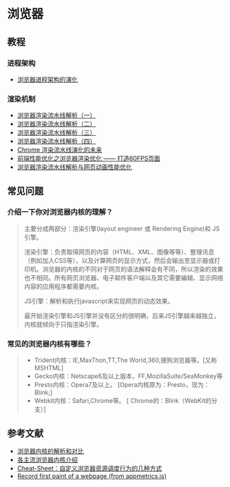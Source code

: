 # 浏览器

## 教程

### 进程架构

- [浏览器进程架构的演化](https://zhuanlan.zhihu.com/p/96957235)

### 渲染机制

- [浏览器渲染流水线解析（一）](https://yq.aliyun.com/articles/304648)
- [浏览器渲染流水线解析（二）](https://yq.aliyun.com/articles/304650)
- [浏览器渲染流水线解析（三）](https://yq.aliyun.com/articles/304651)
- [浏览器渲染流水线解析（四）](https://yq.aliyun.com/articles/304652)
- [Chrome 渲染流水线演化的未来](https://juejin.im/post/5aa7671d518825558a064880)
- [前端性能优化之浏览器渲染优化 —— 打造60FPS页面](https://github.com/fi3ework/Blog/issues/9)
- [浏览器渲染流水线解析与网页动画性能优化](https://yq.aliyun.com/articles/304655?spm=5176.100244.teamhomeleft.1.ZfAxFL)

## 常见问题

### 介绍一下你对浏览器内核的理解？

> 主要分成两部分：渲染引擎(layout engineer 或 Rendering Engine)和 JS 引擎。
>
> 渲染引擎：负责取得网页的内容（HTML、XML、图像等等）、整理讯息（例如加入CSS等），以及计算网页的显示方式，然后会输出至显示器或打印机。浏览器的内核的不同对于网页的语法解释会有不同，所以渲染的效果也不相同。所有网页浏览器、电子邮件客户端以及其它需要编辑、显示网络内容的应用程序都需要内核。
>
> JS引擎：解析和执行javascript来实现网页的动态效果。
>
> 最开始渲染引擎和JS引擎并没有区分的很明确，后来JS引擎越来越独立，内核就倾向于只指渲染引擎。

### 常见的浏览器内核有哪些？

> - Trident内核：IE,MaxThon,TT,The World,360,搜狗浏览器等。[又称MSHTML]
> - Gecko内核：Netscape6及以上版本，FF,MozillaSuite/SeaMonkey等
> - Presto内核：Opera7及以上。      [Opera内核原为：Presto，现为：Blink;]
> - Webkit内核：Safari,Chrome等。   [ Chrome的：Blink（WebKit的分支）]

## 参考文献

- [浏览器内核的解析和对比](http://www.cnblogs.com/fullhouse/archive/2011/12/19/2293455.html)
- [各主流浏览器内核介绍](http://www.cnblogs.com/vajoy/p/3735553.html)
- [Cheat-Sheet：自定义浏览器资源调度行为的几种方式](https://twitter.com/addyosmani/status/743571393174872064)
- [Record first paint of a webpage (from appmetrics.js)](http://gitlab.meiyou.com/snippets/3)
